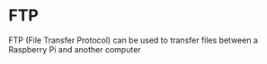 # FTP

FTP (File Transfer Protocol) can be used to transfer files between a Raspberry Pi and another computer
